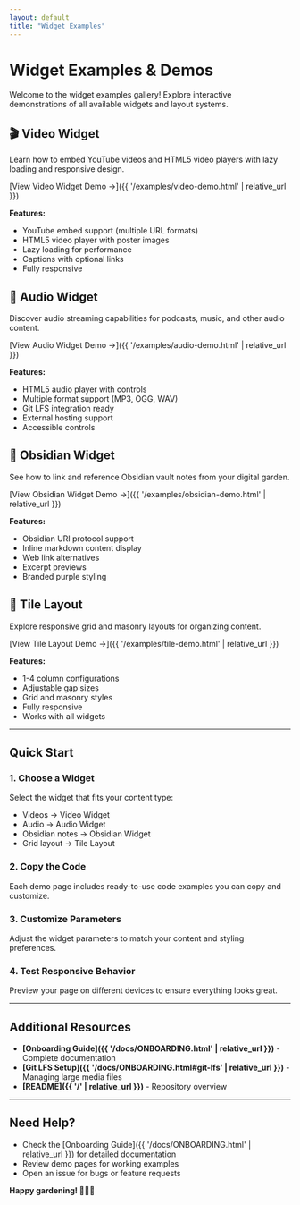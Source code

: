 ```yaml
---
layout: default
title: "Widget Examples"
---
```


# Widget Examples & Demos

Welcome to the widget examples gallery! Explore interactive demonstrations of all available widgets and layout systems.

## 🎬 Video Widget

Learn how to embed YouTube videos and HTML5 video players with lazy loading and responsive design.

[View Video Widget Demo →]({{ '/examples/video-demo.html' | relative_url }})

**Features:**
- YouTube embed support (multiple URL formats)
- HTML5 video player with poster images
- Lazy loading for performance
- Captions with optional links
- Fully responsive

## 🎵 Audio Widget

Discover audio streaming capabilities for podcasts, music, and other audio content.

[View Audio Widget Demo →]({{ '/examples/audio-demo.html' | relative_url }})

**Features:**
- HTML5 audio player with controls
- Multiple format support (MP3, OGG, WAV)
- Git LFS integration ready
- External hosting support
- Accessible controls

## 🔗 Obsidian Widget

See how to link and reference Obsidian vault notes from your digital garden.

[View Obsidian Widget Demo →]({{ '/examples/obsidian-demo.html' | relative_url }})

**Features:**
- Obsidian URI protocol support
- Inline markdown content display
- Web link alternatives
- Excerpt previews
- Branded purple styling

## 🎨 Tile Layout

Explore responsive grid and masonry layouts for organizing content.

[View Tile Layout Demo →]({{ '/examples/tile-demo.html' | relative_url }})

**Features:**
- 1-4 column configurations
- Adjustable gap sizes
- Grid and masonry styles
- Fully responsive
- Works with all widgets

---

## Quick Start

### 1. Choose a Widget

Select the widget that fits your content type:
- Videos → Video Widget
- Audio → Audio Widget  
- Obsidian notes → Obsidian Widget
- Grid layout → Tile Layout

### 2. Copy the Code

Each demo page includes ready-to-use code examples you can copy and customize.

### 3. Customize Parameters

Adjust the widget parameters to match your content and styling preferences.

### 4. Test Responsive Behavior

Preview your page on different devices to ensure everything looks great.

---

## Additional Resources

- **[Onboarding Guide]({{ '/docs/ONBOARDING.html' | relative_url }})** - Complete documentation
- **[Git LFS Setup]({{ '/docs/ONBOARDING.html#git-lfs' | relative_url }})** - Managing large media files
- **[README]({{ '/' | relative_url }})** - Repository overview

---

## Need Help?

- Check the [Onboarding Guide]({{ '/docs/ONBOARDING.html' | relative_url }}) for detailed documentation
- Review demo pages for working examples
- Open an issue for bugs or feature requests

**Happy gardening! 🌺🌼🌸**
